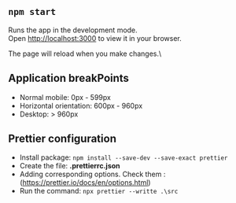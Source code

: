 
## `npm start`

Runs the app in the development mode.\
Open [http://localhost:3000](http://localhost:3000) to view it in your browser.

The page will reload when you make changes.\

## Application breakPoints

- Normal mobile: 0px - 599px
- Horizontal orientation: 600px - 960px
- Desktop: > 960px

## Prettier configuration

- Install package: ```npm install --save-dev --save-exact prettier```
- Create the file: **.prettierrc.json**
- Adding corresponding options. Check them : (https://prettier.io/docs/en/options.html)
- Run the command: ```npx prettier --writte .\src```
